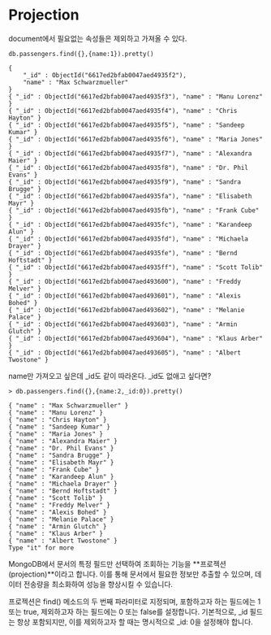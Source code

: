 # Projection

document에서 필요없는 속성들은 제외하고 가져올 수 있다.

```shell
db.passengers.find({},{name:1}).pretty()
```

```
{
	"_id" : ObjectId("6617ed2bfab0047aed4935f2"),
	"name" : "Max Schwarzmueller"
}
{ "_id" : ObjectId("6617ed2bfab0047aed4935f3"), "name" : "Manu Lorenz" }
{ "_id" : ObjectId("6617ed2bfab0047aed4935f4"), "name" : "Chris Hayton" }
{ "_id" : ObjectId("6617ed2bfab0047aed4935f5"), "name" : "Sandeep Kumar" }
{ "_id" : ObjectId("6617ed2bfab0047aed4935f6"), "name" : "Maria Jones" }
{ "_id" : ObjectId("6617ed2bfab0047aed4935f7"), "name" : "Alexandra Maier" }
{ "_id" : ObjectId("6617ed2bfab0047aed4935f8"), "name" : "Dr. Phil Evans" }
{ "_id" : ObjectId("6617ed2bfab0047aed4935f9"), "name" : "Sandra Brugge" }
{ "_id" : ObjectId("6617ed2bfab0047aed4935fa"), "name" : "Elisabeth Mayr" }
{ "_id" : ObjectId("6617ed2bfab0047aed4935fb"), "name" : "Frank Cube" }
{ "_id" : ObjectId("6617ed2bfab0047aed4935fc"), "name" : "Karandeep Alun" }
{ "_id" : ObjectId("6617ed2bfab0047aed4935fd"), "name" : "Michaela Drayer" }
{ "_id" : ObjectId("6617ed2bfab0047aed4935fe"), "name" : "Bernd Hoftstadt" }
{ "_id" : ObjectId("6617ed2bfab0047aed4935ff"), "name" : "Scott Tolib" }
{ "_id" : ObjectId("6617ed2bfab0047aed493600"), "name" : "Freddy Melver" }
{ "_id" : ObjectId("6617ed2bfab0047aed493601"), "name" : "Alexis Bohed" }
{ "_id" : ObjectId("6617ed2bfab0047aed493602"), "name" : "Melanie Palace" }
{ "_id" : ObjectId("6617ed2bfab0047aed493603"), "name" : "Armin Glutch" }
{ "_id" : ObjectId("6617ed2bfab0047aed493604"), "name" : "Klaus Arber" }
{ "_id" : ObjectId("6617ed2bfab0047aed493605"), "name" : "Albert Twostone" }
```

name만 가져오고 싶은데 _id도 같이 따라온다. 
_id도 없애고 싶다면?

```shell
> db.passengers.find({},{name:2,_id:0}).pretty()

{ "name" : "Max Schwarzmueller" }
{ "name" : "Manu Lorenz" }
{ "name" : "Chris Hayton" }
{ "name" : "Sandeep Kumar" }
{ "name" : "Maria Jones" }
{ "name" : "Alexandra Maier" }
{ "name" : "Dr. Phil Evans" }
{ "name" : "Sandra Brugge" }
{ "name" : "Elisabeth Mayr" }
{ "name" : "Frank Cube" }
{ "name" : "Karandeep Alun" }
{ "name" : "Michaela Drayer" }
{ "name" : "Bernd Hoftstadt" }
{ "name" : "Scott Tolib" }
{ "name" : "Freddy Melver" }
{ "name" : "Alexis Bohed" }
{ "name" : "Melanie Palace" }
{ "name" : "Armin Glutch" }
{ "name" : "Klaus Arber" }
{ "name" : "Albert Twostone" }
Type "it" for more

```
MongoDB에서 문서의 특정 필드만 선택하여 조회하는 기능을 **프로젝션(projection)**이라고 합니다. 이를 통해 문서에서 필요한 정보만 추출할 수 있으며, 데이터 전송량을 최소화하여 성능을 향상시킬 수 있습니다.

프로젝션은 find() 메소드의 두 번째 파라미터로 지정되며, 포함하고자 하는 필드에는 1 또는 true, 제외하고자 하는 필드에는 0 또는 false를 설정합니다. 기본적으로, _id 필드는 항상 포함되지만, 이를 제외하고자 할 때는 명시적으로 _id: 0을 설정해야 합니다.